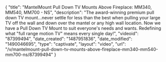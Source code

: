 {
    "title": "MantelMount Pull Down TV Mounts Above Fireplace: MM340, MM540, MM700 - NS",
    "description": "The award-winning premium pull down TV mount...never settle for less than the best when pulling your large TV off the wall and down over the mantel or any high wall location. Now we have a Pull Down TV Mount to suit everyone's needs and wants. Redefining what \"full range motion TV\" means every single day!",
    "videoid": "87399494",
    "date_created": "1487951836",
    "date_modified": "1490046695",
    "type": "captivate",
    "layout": "video",
    "url": "\/v\/mantelmount-pull-down-tv-mounts-above-fireplace-mm340-mm540-mm700-ns\/87399494"
}